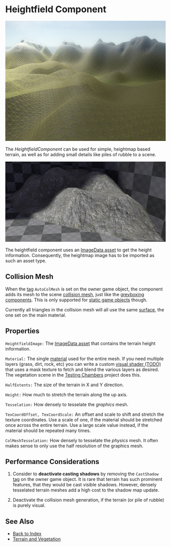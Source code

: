 # Heightfield Component

![Heightfield](media/heightfield.jpg)

The *HeightfieldComponent* can be used for simple, heightmap based terrain, as well as for adding small details like piles of rubble to a scene.

![Rubble](media/heightfield-rubble.jpg)

The heightfield component uses an [ImageData asset](../Miscellaneous/imagedata-asset.md) to get the height information. Consequently, the heightmap image has to be imported as such an asset type.

## Collision Mesh

When the [tag](../projects/tags.md) `AutoColMesh` is set on the owner game object, the component adds its mesh to the scene [collision mesh](../physics/collision-shapes/collision-meshes.md), just like the [greyboxing components](../scenes/greyboxing.md). This is only supported for [static game objects](../runtime/world/game-objects.md#static-vs-dynamic-objects) though.

Currently all triangles in the collision mesh will all use the same [surface](../materials/surfaces.md), the one set on the main material.

## Properties

`HeightfieldImage:` The [ImageData asset](../Miscellaneous/imagedata-asset.md) that contains the terrain height information.

`Material:` The single [material](../materials/materials-overview.md) used for the entire mesh. If you need multiple layers (grass, dirt, rock, etc) you can write a custom [visual shader (TODO)](../materials/visual-shaders.md) that uses a mask texture to fetch and blend the various layers as desired. The vegetation scene in the [Testing Chambers](../samples/testing-chambers.md) project does this.

`HalfExtents:` The size of the terrain in X and Y direction.

`Height:` How much to stretch the terrain along the up axis.

`Tesselation:` How densely to tesselate the *graphics* mesh.

`TexCoordOffset, TexCoordScale:` An offset and scale to shift and stretch the texture coordinates. Use a scale of one, if the material should be stretched once across the entire terrain. Use a large scale value instead, if the material should be repeated many times.

`ColMeshTesselation:` How densely to tesselate the *physics* mesh. It often makes sense to only use the half resolution of the graphics mesh.

## Performance Considerations

1. Consider to **deactivate casting shadows** by removing the `CastShadow` [tag](../projects/tags.md) on the owner game object. It is rare that terrain has such prominent features, that they would be cast visible shadows. However, densely tesselated terrain meshes add a high cost to the shadow map update.

1. Deactivate the collision mesh generation, if the terrain (or pile of rubble) is purely visual.

## See Also

* [Back to Index](../index.md)
* [Terrain and Vegetation](terrain-overview.md)
